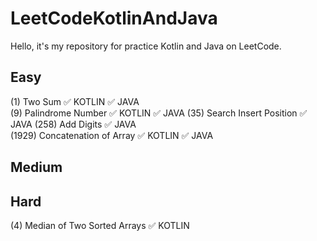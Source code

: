 # LeetCodeKotlinAndJava
Hello, it's my repository for practice Kotlin and Java on LeetCode.

Easy 
-----------
(1) Two Sum	:white_check_mark: KOTLIN :white_check_mark: JAVA  
(9) Palindrome Number	:white_check_mark: KOTLIN :white_check_mark: JAVA 
(35) Search Insert Position :white_check_mark: JAVA 
(258) Add Digits	:white_check_mark: JAVA  
(1929) Concatenation of Array :white_check_mark: KOTLIN :white_check_mark: JAVA  

Medium
-----------


Hard
-----------
(4) Median of Two Sorted Arrays	:white_check_mark: KOTLIN